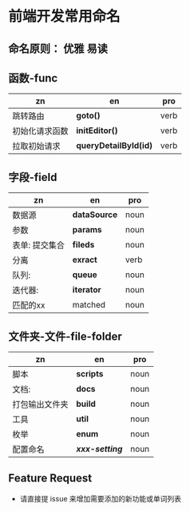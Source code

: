 # 前端开发常用命名

## 命名原则： 优雅 易读


## 函数-func 
| zn | en | pro |
| --- | --- | --- | 
| 跳转路由 | **goto()** | verb
| 初始化请求函数 |  **initEditor()**|verb
| 拉取初始请求 | **queryDetailById(id)**| verb
## 字段-field
| zn | en | pro |
| --- | --- | --- | 
| 数据源| **dataSource** | noun
|参数| **params** | noun
| 表单: 提交集合| **fileds** | noun
| 分离| **exract** |verb
| 队列: |**queue** | noun
| 迭代器: | **iterator** | noun |
| 匹配的xx | matched| noun|

## 文件夹-文件-file-folder

| zn | en | pro |
| --- | --- | --- |
| 脚本| **scripts**| noun
| 文档:|**docs**| noun
|打包输出文件夹 | **build**| noun
|工具| **util**| noun
|枚举| **enum** | noun
|配置命名| ***xxx-setting***| noun
## Feature Request
* 请直接提 issue 来增加需要添加的新功能或单词列表